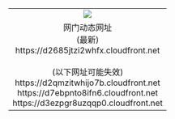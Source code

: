 ﻿<table>
  <tr></tr>
  <tr><td colspan=2 align=center><img src="https://d2685jtzi2whfx.cloudfront.net/Up/oGate.jpg" /></td></tr>
  <tr><td colspan=2 align=center>网门动态网址<br/>(最新)
<br>https://d2685jtzi2whfx.cloudfront.net
<br/><br/>(以下网址可能失效)
<br>https://d2qmzitwhijo7b.cloudfront.net
<br>https://d7ebpnto8ifn6.cloudfront.net
<br>https://d3ezpgr8uzqqp0.cloudfront.net
    </td>
  </tr>
</table>
